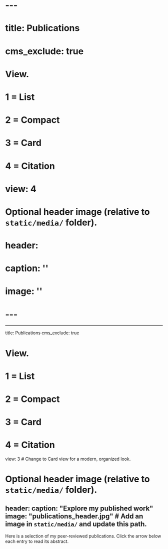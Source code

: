 # ---
# title: Publications
# cms_exclude: true

# View.
#   1 = List
#   2 = Compact
#   3 = Card
#   4 = Citation
# view: 4

# Optional header image (relative to `static/media/` folder).
# header:
#   caption: ''
#   image: ''
# ---

---
title: Publications
cms_exclude: true

# View.
#   1 = List
#   2 = Compact
#   3 = Card
#   4 = Citation
view: 3  # Change to Card view for a modern, organized look.

# Optional header image (relative to `static/media/` folder).
header:
  caption: "Explore my published work"
  image: "publications_header.jpg"  # Add an image in `static/media/` and update this path.
---

Here is a selection of my peer-reviewed publications. Click the arrow below each entry to read its abstract.
